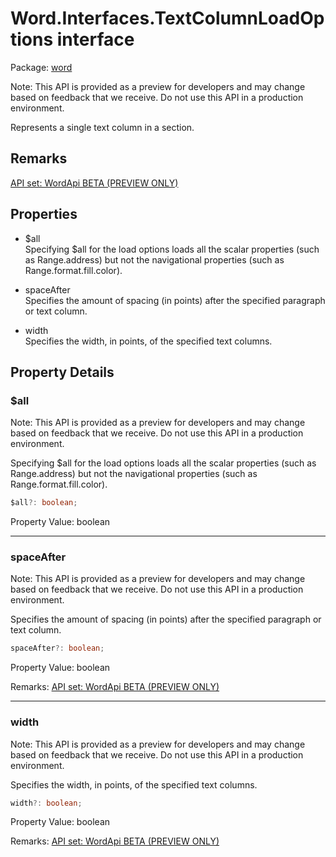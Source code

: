 # Word.Interfaces.TextColumnLoadOptions interface

Package: [word](https://learn.microsoft.com/en-us/javascript/api/word)

Note: This API is provided as a preview for developers and may change based on feedback that we receive. Do not use this API in a production environment.

Represents a single text column in a section.

## Remarks

[API set: WordApi BETA (PREVIEW ONLY)](https://learn.microsoft.com/en-us/javascript/api/requirement-sets/word/word-api-requirement-sets)

## Properties

- $all  
  Specifying $all for the load options loads all the scalar properties (such as Range.address) but not the navigational properties (such as Range.format.fill.color).

- spaceAfter  
  Specifies the amount of spacing (in points) after the specified paragraph or text column.

- width  
  Specifies the width, in points, of the specified text columns.

## Property Details

### $all

Note: This API is provided as a preview for developers and may change based on feedback that we receive. Do not use this API in a production environment.

Specifying $all for the load options loads all the scalar properties (such as Range.address) but not the navigational properties (such as Range.format.fill.color).

```typescript
$all?: boolean;
```

Property Value: boolean

---

### spaceAfter

Note: This API is provided as a preview for developers and may change based on feedback that we receive. Do not use this API in a production environment.

Specifies the amount of spacing (in points) after the specified paragraph or text column.

```typescript
spaceAfter?: boolean;
```

Property Value: boolean

Remarks: [API set: WordApi BETA (PREVIEW ONLY)](https://learn.microsoft.com/en-us/javascript/api/requirement-sets/word/word-api-requirement-sets)

---

### width

Note: This API is provided as a preview for developers and may change based on feedback that we receive. Do not use this API in a production environment.

Specifies the width, in points, of the specified text columns.

```typescript
width?: boolean;
```

Property Value: boolean

Remarks: [API set: WordApi BETA (PREVIEW ONLY)](https://learn.microsoft.com/en-us/javascript/api/requirement-sets/word/word-api-requirement-sets)